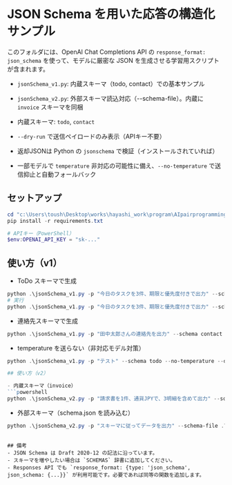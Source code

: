 # JSON Schema を用いた応答の構造化サンプル

このフォルダには、OpenAI Chat Completions API の `response_format: json_schema` を使って、モデルに厳密な JSON を生成させる学習用スクリプトが含まれます。

- `jsonSchema_v1.py`: 内蔵スキーマ（todo, contact）での基本サンプル
- `jsonSchema_v2.py`: 外部スキーマ読込対応（--schema-file）。内蔵に `invoice` スキーマを同梱

- 内蔵スキーマ: `todo`, `contact`
- `--dry-run` で送信ペイロードのみ表示（APIキー不要）
- 返却JSONは Python の `jsonschema` で検証（インストールされていれば）
- 一部モデルで `temperature` 非対応の可能性に備え、`--no-temperature` で送信抑止と自動フォールバック

## セットアップ

```powershell
cd "c:\Users\toush\Desktop\works\hayashi_work\program\AIpairprogramming_for_training\OpenAI\JsonSchema"
pip install -r requirements.txt

# APIキー（PowerShell）
$env:OPENAI_API_KEY = "sk-..."
```

## 使い方（v1）

- ToDo スキーマで生成
```powershell
python .\jsonSchema_v1.py -p "今日のタスクを3件、期限と優先度付きで出力" --schema todo --dry-run
# 実行
python .\jsonSchema_v1.py -p "今日のタスクを3件、期限と優先度付きで出力" --schema todo
```

- 連絡先スキーマで生成
```powershell
python .\jsonSchema_v1.py -p "田中太郎さんの連絡先を出力" --schema contact --dry-run
```

- temperature を送らない（非対応モデル対策）
```powershell
python .\jsonSchema_v1.py -p "テスト" --schema todo --no-temperature --dry-run

## 使い方（v2）

- 内蔵スキーマ（invoice）
```powershell
python .\jsonSchema_v2.py -p "請求書を1件、通貨JPYで、3明細を含めて出力" --schema invoice --dry-run
```

- 外部スキーマ（schema.json を読み込む）
```powershell
python .\jsonSchema_v2.py -p "スキーマに従ってデータを出力" --schema-file .\schema.json --dry-run
```
```

## 備考
- JSON Schema は Draft 2020-12 の記法に沿っています。
- スキーマを増やしたい場合は `SCHEMAS` 辞書に追加してください。
- Responses API でも `response_format: {type: 'json_schema', json_schema: {...}}` が利用可能です。必要であれば同等の関数を追加します。
